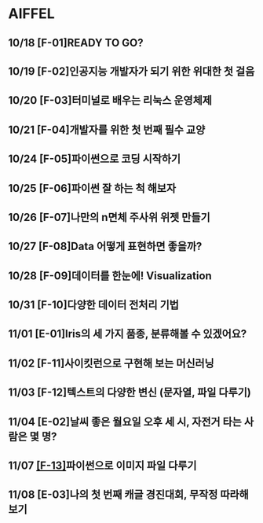 # AIFFEL
## 10/18 [F-01]READY TO GO?
## 10/19 [F-02]인공지능 개발자가 되기 위한 위대한 첫 걸음
## 10/20 [F-03]터미널로 배우는 리눅스 운영체제
## 10/21 [F-04]개발자를 위한 첫 번째 필수 교양
## 10/24 [F-05]파이썬으로 코딩 시작하기
## 10/25 [F-06]파이썬 잘 하는 척 해보자
## 10/26 [F-07]나만의 n면체 주사위 위젯 만들기
## 10/27 [F-08]Data 어떻게 표현하면 좋을까?
## 10/28 [F-09]데이터를 한눈에! Visualization
## 10/31 [F-10]다양한 데이터 전처리 기법
## 11/01 [E-01]Iris의 세 가지 품종, 분류해볼 수 있겠어요?
## 11/02 [F-11]사이킷런으로 구현해 보는 머신러닝
## 11/03 [F-12]텍스트의 다양한 변신 (문자열, 파일 다루기)
## 11/04 [E-02]날씨 좋은 월요일 오후 세 시, 자전거 타는 사람은 몇 명?
## 11/07 [[F-13]](https://github.com/soy53/AIFFEL/blob/main/Fundamental/%5BF-13%5D%ED%8C%8C%EC%9D%B4%EC%8D%AC%EC%9C%BC%EB%A1%9C%20%EC%9D%B4%EB%AF%B8%EC%A7%80%20%ED%8C%8C%EC%9D%BC%20%EB%8B%A4%EB%A3%A8%EA%B8%B0.ipynb)파이썬으로 이미지 파일 다루기
## 11/08 [E-03]나의 첫 번째 캐글 경진대회, 무작정 따라해보기
